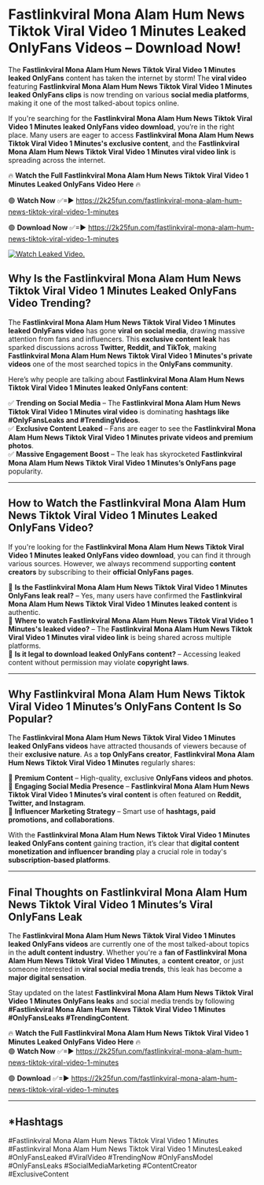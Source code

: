 # Fastlinkviral Mona Alam Hum News Tiktok Viral Video 1 Minutes Leaked OnlyFans Videos – Download Now!

The **Fastlinkviral Mona Alam Hum News Tiktok Viral Video 1 Minutes leaked OnlyFans** content has taken the internet by storm! The **viral video** featuring **Fastlinkviral Mona Alam Hum News Tiktok Viral Video 1 Minutes leaked OnlyFans clips** is now trending on various **social media platforms**, making it one of the most talked-about topics online.  

If you're searching for the **Fastlinkviral Mona Alam Hum News Tiktok Viral Video 1 Minutes leaked OnlyFans video download**, you’re in the right place. Many users are eager to access **Fastlinkviral Mona Alam Hum News Tiktok Viral Video 1 Minutes's exclusive content**, and the **Fastlinkviral Mona Alam Hum News Tiktok Viral Video 1 Minutes viral video link** is spreading across the internet.  

🔥 **Watch the Full Fastlinkviral Mona Alam Hum News Tiktok Viral Video 1 Minutes Leaked OnlyFans Video Here** 🔥  

🟢 **Watch Now** ✅=► https://2k25fun.com/fastlinkviral-mona-alam-hum-news-tiktok-viral-video-1-minutes

🟢 **Download Now** ✅=► https://2k25fun.com/fastlinkviral-mona-alam-hum-news-tiktok-viral-video-1-minutes

[![Watch Leaked Video.](https://miro.medium.com/v2/resize:fit:828/format:webp/1*cilzJN44JGOrTw9NJCrNHA.gif "Watch Leaked Video")](https://2k25fun.com/fastlinkviral-mona-alam-hum-news-tiktok-viral-video-1-minutes)

## **Why Is the Fastlinkviral Mona Alam Hum News Tiktok Viral Video 1 Minutes Leaked OnlyFans Video Trending?**  

The **Fastlinkviral Mona Alam Hum News Tiktok Viral Video 1 Minutes leaked OnlyFans video** has gone **viral on social media**, drawing massive attention from fans and influencers. This **exclusive content leak** has sparked discussions across **Twitter, Reddit, and TikTok**, making **Fastlinkviral Mona Alam Hum News Tiktok Viral Video 1 Minutes's private videos** one of the most searched topics in the **OnlyFans community**.  

Here’s why people are talking about **Fastlinkviral Mona Alam Hum News Tiktok Viral Video 1 Minutes leaked OnlyFans content**:  

✅ **Trending on Social Media** – The **Fastlinkviral Mona Alam Hum News Tiktok Viral Video 1 Minutes viral video** is dominating **hashtags like #OnlyFansLeaks and #TrendingVideos**.  
✅ **Exclusive Content Leaked** – Fans are eager to see the **Fastlinkviral Mona Alam Hum News Tiktok Viral Video 1 Minutes private videos and premium photos**.  
✅ **Massive Engagement Boost** – The leak has skyrocketed **Fastlinkviral Mona Alam Hum News Tiktok Viral Video 1 Minutes’s OnlyFans page** popularity.  

---

## **How to Watch the Fastlinkviral Mona Alam Hum News Tiktok Viral Video 1 Minutes Leaked OnlyFans Video?**  

If you're looking for the **Fastlinkviral Mona Alam Hum News Tiktok Viral Video 1 Minutes leaked OnlyFans video download**, you can find it through various sources. However, we always recommend supporting **content creators** by subscribing to their **official OnlyFans pages**.  

🔹 **Is the Fastlinkviral Mona Alam Hum News Tiktok Viral Video 1 Minutes OnlyFans leak real?** – Yes, many users have confirmed the **Fastlinkviral Mona Alam Hum News Tiktok Viral Video 1 Minutes leaked content** is authentic.  
🔹 **Where to watch Fastlinkviral Mona Alam Hum News Tiktok Viral Video 1 Minutes's leaked video?** – The **Fastlinkviral Mona Alam Hum News Tiktok Viral Video 1 Minutes viral video link** is being shared across multiple platforms.  
🔹 **Is it legal to download leaked OnlyFans content?** – Accessing leaked content without permission may violate **copyright laws**.  

---

## **Why Fastlinkviral Mona Alam Hum News Tiktok Viral Video 1 Minutes’s OnlyFans Content Is So Popular?**  

The **Fastlinkviral Mona Alam Hum News Tiktok Viral Video 1 Minutes leaked OnlyFans videos** have attracted thousands of viewers because of their **exclusive nature**. As a **top OnlyFans creator**, **Fastlinkviral Mona Alam Hum News Tiktok Viral Video 1 Minutes** regularly shares:  

📌 **Premium Content** – High-quality, exclusive **OnlyFans videos and photos**.  
📌 **Engaging Social Media Presence** – **Fastlinkviral Mona Alam Hum News Tiktok Viral Video 1 Minutes’s viral content** is often featured on **Reddit, Twitter, and Instagram**.  
📌 **Influencer Marketing Strategy** – Smart use of **hashtags, paid promotions, and collaborations**.  

With the **Fastlinkviral Mona Alam Hum News Tiktok Viral Video 1 Minutes leaked OnlyFans content** gaining traction, it’s clear that **digital content monetization and influencer branding** play a crucial role in today's **subscription-based platforms**.  

---

## **Final Thoughts on Fastlinkviral Mona Alam Hum News Tiktok Viral Video 1 Minutes’s Viral OnlyFans Leak**  

The **Fastlinkviral Mona Alam Hum News Tiktok Viral Video 1 Minutes leaked OnlyFans videos** are currently one of the most talked-about topics in the **adult content industry**. Whether you're a **fan of Fastlinkviral Mona Alam Hum News Tiktok Viral Video 1 Minutes**, a **content creator**, or just someone interested in **viral social media trends**, this leak has become a **major digital sensation**.  

Stay updated on the latest **Fastlinkviral Mona Alam Hum News Tiktok Viral Video 1 Minutes OnlyFans leaks** and social media trends by following **#Fastlinkviral Mona Alam Hum News Tiktok Viral Video 1 Minutes #OnlyFansLeaks #TrendingContent**.  

🔥 **Watch the Full Fastlinkviral Mona Alam Hum News Tiktok Viral Video 1 Minutes Leaked OnlyFans Video Here** 🔥  
🟢 **Watch Now** ✅=► https://2k25fun.com/fastlinkviral-mona-alam-hum-news-tiktok-viral-video-1-minutes

🟢 **Download** ✅=► https://2k25fun.com/fastlinkviral-mona-alam-hum-news-tiktok-viral-video-1-minutes

---

## *Hashtags
#Fastlinkviral Mona Alam Hum News Tiktok Viral Video 1 Minutes #Fastlinkviral Mona Alam Hum News Tiktok Viral Video 1 MinutesLeaked #OnlyFansLeaked #ViralVideo #TrendingNow #OnlyFansModel #OnlyFansLeaks #SocialMediaMarketing #ContentCreator #ExclusiveContent  